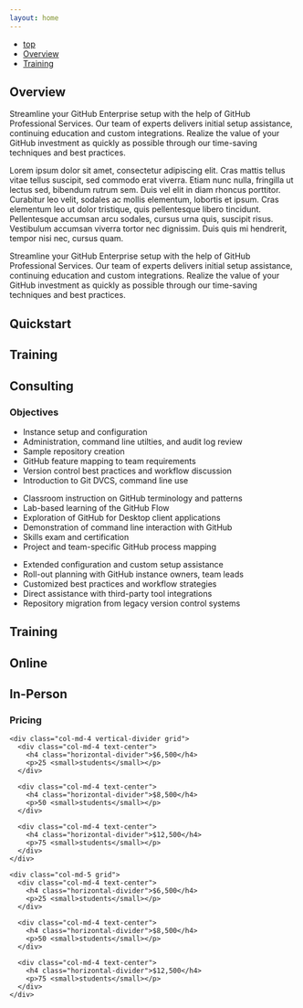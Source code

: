 ```yaml
---
layout: home
---
```


<div id="sub-nav" class="sub-nav" data-spy="affix" data-offset-top="400">
  <ul class="nav filter-list text-center">
    <li><a href="#top" class="active filter-item hidden">top</a></li>
    <li><a href="#overview" class="filter-item">Overview</a></li>
    <li><a href="#training" class="filter-item">Training</a></li>
  </ul>
</div>


<div class="container">
  <h2 id="overview">Overview</h2>
  <p>Streamline your GitHub Enterprise setup with the help of GitHub Professional Services. Our team of experts delivers initial setup assistance, continuing education and custom integrations. Realize the value of your GitHub investment as quickly as possible through our time-saving techniques and best practices.</p>

  <p>Lorem ipsum dolor sit amet, consectetur adipiscing elit. Cras mattis tellus vitae tellus suscipit, sed commodo erat viverra. Etiam nunc nulla, fringilla ut lectus sed, bibendum rutrum sem. Duis vel elit in diam rhoncus porttitor. Curabitur leo velit, sodales ac mollis elementum, lobortis et ipsum. Cras elementum leo ut dolor tristique, quis pellentesque libero tincidunt. Pellentesque accumsan arcu sodales, cursus urna quis, suscipit risus. Vestibulum accumsan viverra tortor nec dignissim. Duis quis mi hendrerit, tempor nisi nec, cursus quam.</p>
</div>

<div class="row container-dim">
  <div class="container">
    <div class="col-md-1"></div>
    <div class="col-md-10">
      <p>Streamline your GitHub Enterprise setup with the help of GitHub Professional Services. Our team of experts delivers initial setup assistance, continuing education and custom integrations. Realize the value of your GitHub investment as quickly as possible through our time-saving techniques and best practices.</p>
    </div>
    <div class="col-md-1"></div>
  </div>
</div>


<div class="container proserv">


  <div class="row">
    <div class="col-md-3"></div>
    <div class="col-md-3"><h2>Quickstart</h2></div>
    <div class="col-md-3"><h2>Training</h2></div>
    <div class="col-md-3"><h2>Consulting</h2></div>
  </div>

  <div class="row horizontal-divider">
    <div class="col-md-3">
      <h3>Objectives</h3>
    </div>
    <div class="col-md-3">
      <ul>
        <li>Instance setup and configuration</li>
        <li>Administration, command line utilties, and audit log review</li>
        <li>Sample repository creation</li>
        <li>GitHub feature mapping to team requirements</li>
        <li>Version control best practices and workflow discussion</li>
        <li>Introduction to Git DVCS, command line use</li>
      </ul>
    </div>
    <div class="col-md-3">
      <ul>
        <li>Classroom instruction on GitHub terminology and patterns</li>
        <li>Lab-based learning of the GitHub Flow</li>
        <li>Exploration of GitHub for Desktop client applications</li>
        <li>Demonstration of command line interaction with GitHub</li>
        <li>Skills exam and certification</li>
        <li>Project and team-specific GitHub process mapping</li>
      </ul>
    </div>
    <div class="col-md-3">
      <ul>
        <li>Extended configuration and custom setup assistance</li>
        <li>Roll-out planning with GitHub instance owners, team leads</li>
        <li>Customized best practices and workflow strategies</li>
        <li>Direct assistance with third-party tool integrations</li>
        <li>Repository migration from legacy version control systems</li>
      </ul>
    </div>
  </div>
</div>


<div class="container training">
  <h2 id="training">Training</h2>

  <div class="row">
    <div class="col-md-3"></div>
    <div class="col-md-4"><h2>Online</h2></div>
    <div class="col-md-5"><h2>In-Person</h2></div>
  </div>

  <div class="row">
    <div class="col-md-3">
      <h3>Pricing</h3>
    </div>

    <div class="col-md-4 vertical-divider grid">
      <div class="col-md-4 text-center">
        <h4 class="horizontal-divider">$6,500</h4>
        <p>25 <small>students</small></p>
      </div>

      <div class="col-md-4 text-center">
        <h4 class="horizontal-divider">$8,500</h4>
        <p>50 <small>students</small></p>
      </div>

      <div class="col-md-4 text-center">
        <h4 class="horizontal-divider">$12,500</h4>
        <p>75 <small>students</small></p>
      </div>
    </div>

    <div class="col-md-5 grid">
      <div class="col-md-4 text-center">
        <h4 class="horizontal-divider">$6,500</h4>
        <p>25 <small>students</small></p>
      </div>

      <div class="col-md-4 text-center">
        <h4 class="horizontal-divider">$8,500</h4>
        <p>50 <small>students</small></p>
      </div>

      <div class="col-md-4 text-center">
        <h4 class="horizontal-divider">$12,500</h4>
        <p>75 <small>students</small></p>
      </div>
    </div>
  </div>
</div>
